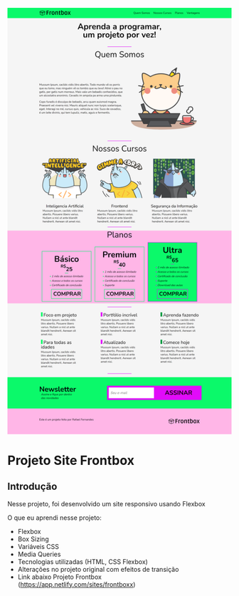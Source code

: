 <p>
<img src="frontbox.png" alt="projeto-finalizado" />
</p>

# Projeto Site Frontbox

## Introdução

Nesse projeto, foi desenvolvido um site responsivo usando Flexbox

O que eu aprendi nesse projeto:

* Flexbox
* Box Sizing
* Variáveis CSS
* Media Queries
* Tecnologias utilizadas (HTML, CSS Flexbox)
* Alterações no projeto original com efeitos de transição
* Link abaixo Projeto Frontbox <br>(https://app.netlify.com/sites/frontboxx)     